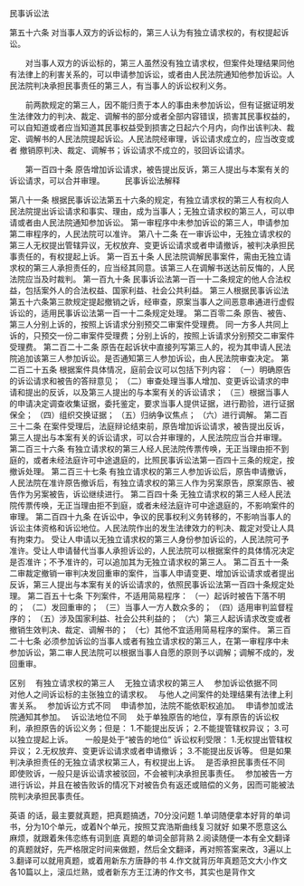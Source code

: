 民事诉讼法

第五十六条 对当事人双方的诉讼标的，第三人认为有独立请求权的，有权提起诉讼。

　　对当事人双方的诉讼标的，第三人虽然没有独立请求权，但案件处理结果同他有法律上的利害关系的，可以申请参加诉讼，或者由人民法院通知他参加诉讼。人民法院判决承担民事责任的第三人，有当事人的诉讼权利义务。

　　前两款规定的第三人，因不能归责于本人的事由未参加诉讼，但有证据证明发生法律效力的判决、裁定、调解书的部分或者全部内容错误，损害其民事权益的，可以自知道或者应当知道其民事权益受到损害之日起六个月内，向作出该判决、裁定、调解书的人民法院提起诉讼。人民法院经审理，诉讼请求成立的，应当改变或者 撤销原判决、裁定、调解书；诉讼请求不成立的，驳回诉讼请求。

　　第一百四十条 原告增加诉讼请求，被告提出反诉，第三人提出与本案有关的诉讼请求，可以合并审理。
　　
民事诉讼法解释

第八十一条  根据民事诉讼法第五十六条的规定，有独立请求权的第三人有权向人民法院提出诉讼请求和事实、理由，成为当事人；无独立请求权的第三人，可以申请或者由人民法院通知参加诉讼。
第一审程序中未参加诉讼的第三人，申请参加第二审程序的，人民法院可以准许。
第八十二条  在一审诉讼中，无独立请求权的第三人无权提出管辖异议，无权放弃、变更诉讼请求或者申请撤诉，被判决承担民事责任的，有权提起上诉。
第一百五十条  人民法院调解民事案件，需由无独立请求权的第三人承担责任的，应当经其同意。该第三人在调解书送达前反悔的，人民法院应当及时裁判。
第一百九十条  民事诉讼法第一百一十二条规定的他人合法权益，包括案外人的合法权益、国家利益、社会公共利益。
第三人根据民事诉讼法第五十六条第三款规定提起撤销之诉，经审查，原案当事人之间恶意串通进行虚假诉讼的，适用民事诉讼法第一百一十二条规定处理。
第二百零二条  原告、被告、第三人分别上诉的，按照上诉请求分别预交二审案件受理费。
同一方多人共同上诉的，只预交一份二审案件受理费；分别上诉的，按照上诉请求分别预交二审案件受理费。
第二百二十二条  原告在起诉状中直接列写第三人的，视为其申请人民法院追加该第三人参加诉讼。是否通知第三人参加诉讼，由人民法院审查决定。
第二百二十五条  根据案件具体情况，庭前会议可以包括下列内容：
（一）明确原告的诉讼请求和被告的答辩意见；
（二）审查处理当事人增加、变更诉讼请求的申请和提出的反诉，以及第三人提出的与本案有关的诉讼请求；
（三）根据当事人的申请决定调查收集证据，委托鉴定，要求当事人提供证据，进行勘验，进行证据保全；
（四）组织交换证据；
（五）归纳争议焦点；
（六）进行调解。
第二百三十二条  在案件受理后，法庭辩论结束前，原告增加诉讼请求，被告提出反诉，第三人提出与本案有关的诉讼请求，可以合并审理的，人民法院应当合并审理。
第二百三十六条  有独立请求权的第三人经人民法院传票传唤，无正当理由拒不到庭的，或者未经法庭许可中途退庭的，比照民事诉讼法第一百四十三条的规定，按撤诉处理。
第二百三十七条  有独立请求权的第三人参加诉讼后，原告申请撤诉，人民法院在准许原告撤诉后，有独立请求权的第三人作为另案原告，原案原告、被告作为另案被告，诉讼继续进行。
第二百四十条  无独立请求权的第三人经人民法院传票传唤，无正当理由拒不到庭，或者未经法庭许可中途退庭的，不影响案件的审理。
第二百四十九条  在诉讼中，争议的民事权利义务转移的，不影响当事人的诉讼主体资格和诉讼地位。人民法院作出的发生法律效力的判决、裁定对受让人具有拘束力。
受让人申请以无独立请求权的第三人身份参加诉讼的，人民法院可予准许。受让人申请替代当事人承担诉讼的，人民法院可以根据案件的具体情况决定是否准许；不予准许的，可以追加其为无独立请求权的第三人。
第二百五十一条  二审裁定撤销一审判决发回重审的案件，当事人申请变更、增加诉讼请求或者提出反诉，第三人提出与本案有关的诉讼请求的，依照民事诉讼法第一百四十条规定处理。
第二百五十七条  下列案件，不适用简易程序：
（一）起诉时被告下落不明的；
（二）发回重审的；
（三）当事人一方人数众多的；
（四）适用审判监督程序的；
（五）涉及国家利益、社会公共利益的；
（六）第三人起诉请求改变或者撤销生效判决、裁定、调解书的；
（七）其他不宜适用简易程序的案件。
第三百二十七条  必须参加诉讼的当事人或者有独立请求权的第三人，在第一审程序中未参加诉讼，第二审人民法院可以根据当事人自愿的原则予以调解；调解不成的，发回重审。

区别　	有独立请求权的第三人　	无独立请求权的第三人　
参加诉讼依据不同　
对他人之间诉讼标的主张独立的请求权。　
与他人之间案件的处理结果有法律上利害关系。　
参加诉讼方式不同　
申请参加，法院不能依职权追加。　
申请参加或法院通知其参加。　
诉讼法地位不同　
处于单独原告的地位，享有原告的诉讼权利，承担原告的诉讼义务；但是：
1.不能提出反诉；
2.不能提管辖权异议；
3.可以独立提起上诉。
　
一般是处于“被告的地位”
诉讼权利受限：
1.无权提出管辖权异议；
2.无权放弃、变更诉讼请求或者申请撤诉；
3.不能提出反诉等。
但是如果判决承担责任的无独立请求权第三人，有权提出上诉。　
是否承担民事责任不同　
即使败诉，一般只是诉讼请求被驳回，不会被判决承担民事责任。　
参加被告一方进行诉讼，并且在被告败诉的情况下对被告负有返还或赔偿的义务，因而可能被法院判决承担民事责任。　

英语  的话，最主要就真题，把真题搞透，70分没问题
1.单词随便拿本好背的单词书，分为10个单元，或着N个单元，按照艾宾浩斯曲线复习就好
如果不愿意这么麻烦，就跟着朱伟恋练有词到底
真题的单词全部背熟
2.阅读随便一本有全文翻译的真题就好，先严格限定时间来做题，然后全文翻译，再对照答案来改，3遍以上
3.翻译可以就用真题，或着用新东方唐静的书
4.作文就背历年真题范文大小作文各10篇以上，滚瓜烂熟，或者新东方王江涛的作文书，其实也是背作文

